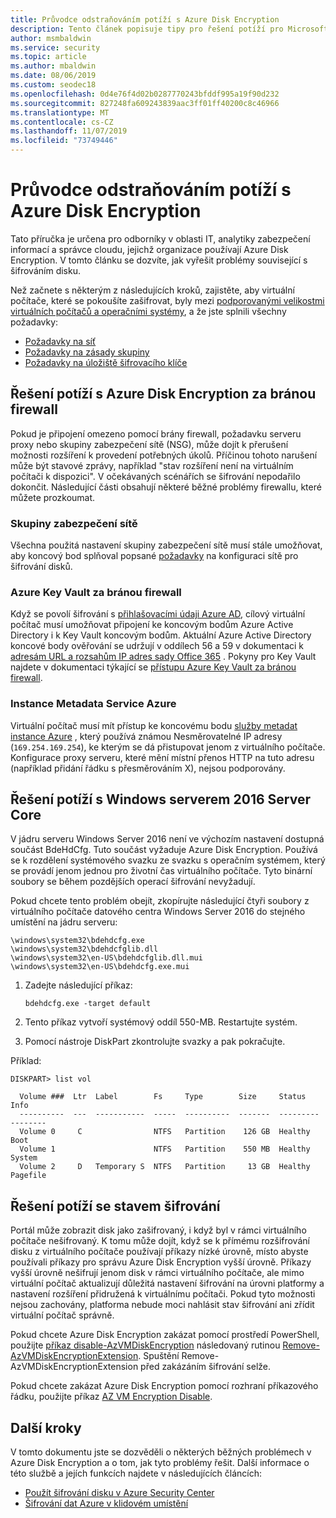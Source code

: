 ```yaml
---
title: Průvodce odstraňováním potíží s Azure Disk Encryption
description: Tento článek popisuje tipy pro řešení potíží pro Microsoft Azure šifrování disku pro virtuální počítače s Windows.
author: msmbaldwin
ms.service: security
ms.topic: article
ms.author: mbaldwin
ms.date: 08/06/2019
ms.custom: seodec18
ms.openlocfilehash: 0d4e76f4d02b0287770243bfddf995a19f90d232
ms.sourcegitcommit: 827248fa609243839aac3ff01ff40200c8c46966
ms.translationtype: MT
ms.contentlocale: cs-CZ
ms.lasthandoff: 11/07/2019
ms.locfileid: "73749446"
---
```

# <a name="azure-disk-encryption-troubleshooting-guide"></a>Průvodce odstraňováním potíží s Azure Disk Encryption

Tato příručka je určena pro odborníky v oblasti IT, analytiky zabezpečení informací a správce cloudu, jejichž organizace používají Azure Disk Encryption. V tomto článku se dozvíte, jak vyřešit problémy související s šifrováním disku.

Než začnete s některým z následujících kroků, zajistěte, aby virtuální počítače, které se pokoušíte zašifrovat, byly mezi [podporovanými velikostmi virtuálních počítačů a operačními systémy](disk-encryption-overview.md#supported-vms-and-operating-systems), a že jste splnili všechny požadavky:

- [Požadavky na síť](disk-encryption-overview.md#networking-requirements)
- [Požadavky na zásady skupiny](disk-encryption-overview.md#group-policy-requirements)
- [Požadavky na úložiště šifrovacího klíče](disk-encryption-overview.md#encryption-key-storage-requirements)

 

## <a name="troubleshooting-azure-disk-encryption-behind-a-firewall"></a>Řešení potíží s Azure Disk Encryption za bránou firewall

Pokud je připojení omezeno pomocí brány firewall, požadavku serveru proxy nebo skupiny zabezpečení sítě (NSG), může dojít k přerušení možnosti rozšíření k provedení potřebných úkolů. Příčinou tohoto narušení může být stavové zprávy, například "stav rozšíření není na virtuálním počítači k dispozici". V očekávaných scénářích se šifrování nepodařilo dokončit. Následující části obsahují některé běžné problémy firewallu, které můžete prozkoumat.

### <a name="network-security-groups"></a>Skupiny zabezpečení sítě
Všechna použitá nastavení skupiny zabezpečení sítě musí stále umožňovat, aby koncový bod splňoval popsané [požadavky](disk-encryption-overview.md#networking-requirements) na konfiguraci sítě pro šifrování disků.

### <a name="azure-key-vault-behind-a-firewall"></a>Azure Key Vault za bránou firewall

Když se povolí šifrování s [přihlašovacími údaji Azure AD](disk-encryption-windows-aad.md#), cílový virtuální počítač musí umožňovat připojení ke koncovým bodům Azure Active Directory i k Key Vault koncovým bodům. Aktuální Azure Active Directory koncové body ověřování se udržují v oddílech 56 a 59 v dokumentaci k [adresám URL a rozsahům IP adres sady Office 365](https://docs.microsoft.com/office365/enterprise/urls-and-ip-address-ranges) . Pokyny pro Key Vault najdete v dokumentaci týkající se [přístupu Azure Key Vault za bránou firewall](../../key-vault/key-vault-access-behind-firewall.md).

### <a name="azure-instance-metadata-service"></a>Instance Metadata Service Azure 
Virtuální počítač musí mít přístup ke koncovému bodu [služby metadat instance Azure](../windows/instance-metadata-service.md) , který používá známou Nesměrovatelné IP adresy (`169.254.169.254`), ke kterým se dá přistupovat jenom z virtuálního počítače.  Konfigurace proxy serveru, které mění místní přenos HTTP na tuto adresu (například přidání řádku s přesměrováním X), nejsou podporovány.

## <a name="troubleshooting-windows-server-2016-server-core"></a>Řešení potíží s Windows serverem 2016 Server Core

V jádru serveru Windows Server 2016 není ve výchozím nastavení dostupná součást BdeHdCfg. Tuto součást vyžaduje Azure Disk Encryption. Používá se k rozdělení systémového svazku ze svazku s operačním systémem, který se provádí jenom jednou pro životní čas virtuálního počítače. Tyto binární soubory se během pozdějších operací šifrování nevyžadují.

Pokud chcete tento problém obejít, zkopírujte následující čtyři soubory z virtuálního počítače datového centra Windows Server 2016 do stejného umístění na jádru serveru:

   ```
   \windows\system32\bdehdcfg.exe
   \windows\system32\bdehdcfglib.dll
   \windows\system32\en-US\bdehdcfglib.dll.mui
   \windows\system32\en-US\bdehdcfg.exe.mui
   ```

1. Zadejte následující příkaz:

   ```
   bdehdcfg.exe -target default
   ```

1. Tento příkaz vytvoří systémový oddíl 550-MB. Restartujte systém.

1. Pomocí nástroje DiskPart zkontrolujte svazky a pak pokračujte.  

Příklad:

```
DISKPART> list vol

  Volume ###  Ltr  Label        Fs     Type        Size     Status     Info
  ----------  ---  -----------  -----  ----------  -------  ---------  --------
  Volume 0     C                NTFS   Partition    126 GB  Healthy    Boot
  Volume 1                      NTFS   Partition    550 MB  Healthy    System
  Volume 2     D   Temporary S  NTFS   Partition     13 GB  Healthy    Pagefile
```

## <a name="troubleshooting-encryption-status"></a>Řešení potíží se stavem šifrování 

Portál může zobrazit disk jako zašifrovaný, i když byl v rámci virtuálního počítače nešifrovaný.  K tomu může dojít, když se k přímému rozšifrování disku z virtuálního počítače používají příkazy nízké úrovně, místo abyste používali příkazy pro správu Azure Disk Encryption vyšší úrovně.  Příkazy vyšší úrovně nešifrují jenom disk v rámci virtuálního počítače, ale mimo virtuální počítač aktualizují důležitá nastavení šifrování na úrovni platformy a nastavení rozšíření přidružená k virtuálnímu počítači.  Pokud tyto možnosti nejsou zachovány, platforma nebude moci nahlásit stav šifrování ani zřídit virtuální počítač správně.   

Pokud chcete Azure Disk Encryption zakázat pomocí prostředí PowerShell, použijte [příkaz disable-AzVMDiskEncryption](/powershell/module/az.compute/disable-azvmdiskencryption) následovaný rutinou [Remove-AzVMDiskEncryptionExtension](/powershell/module/az.compute/remove-azvmdiskencryptionextension). Spuštění Remove-AzVMDiskEncryptionExtension před zakázáním šifrování selže.

Pokud chcete zakázat Azure Disk Encryption pomocí rozhraní příkazového řádku, použijte příkaz [AZ VM Encryption Disable](/cli/azure/vm/encryption). 

## <a name="next-steps"></a>Další kroky

V tomto dokumentu jste se dozvěděli o některých běžných problémech v Azure Disk Encryption a o tom, jak tyto problémy řešit. Další informace o této službě a jejích funkcích najdete v následujících článcích:

- [Použít šifrování disku v Azure Security Center](../../security-center/security-center-apply-disk-encryption.md)
- [Šifrování dat Azure v klidovém umístění](../../security/fundamentals/encryption-atrest.md)

